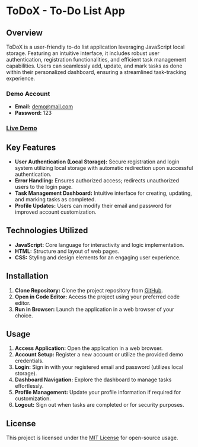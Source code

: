 # ToDoX - To-Do List App

## Overview

ToDoX is a user-friendly to-do list application leveraging JavaScript local storage. Featuring an intuitive interface, it includes robust user authentication, registration functionalities, and efficient task management capabilities. Users can seamlessly add, update, and mark tasks as done within their personalized dashboard, ensuring a streamlined task-tracking experience.

### Demo Account

- **Email:** demo@mail.com
- **Password:** 123

### [Live Demo](https://moazelgandy2.github.io/JS-To-Do-List/)

## Key Features

- **User Authentication (Local Storage):** Secure registration and login system utilizing local storage with automatic redirection upon successful authentication.
- **Error Handling:** Ensures authorized access; redirects unauthorized users to the login page.
- **Task Management Dashboard:** Intuitive interface for creating, updating, and marking tasks as completed.
- **Profile Updates:** Users can modify their email and password for improved account customization.

## Technologies Utilized

- **JavaScript:** Core language for interactivity and logic implementation.
- **HTML:** Structure and layout of web pages.
- **CSS:** Styling and design elements for an engaging user experience.

## Installation

1. **Clone Repository:** Clone the project repository from [GitHub](https://github.com/your-repo-link).
2. **Open in Code Editor:** Access the project using your preferred code editor.
3. **Run in Browser:** Launch the application in a web browser of your choice.

## Usage

1. **Access Application:** Open the application in a web browser.
2. **Account Setup:** Register a new account or utilize the provided demo credentials.
3. **Login:** Sign in with your registered email and password (utilizes local storage).
4. **Dashboard Navigation:** Explore the dashboard to manage tasks effortlessly.
5. **Profile Management:** Update your profile information if required for customization.
6. **Logout:** Sign out when tasks are completed or for security purposes.

## License

This project is licensed under the [MIT License](https://opensource.org/licenses/MIT) for open-source usage.
